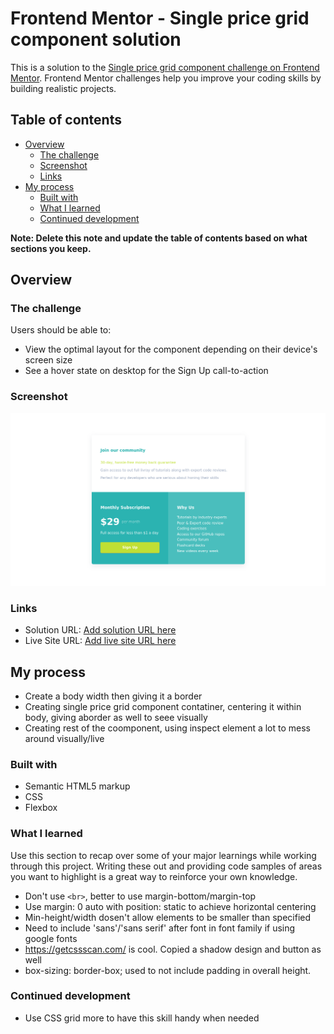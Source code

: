 # Frontend Mentor - Single price grid component solution

This is a solution to the [Single price grid component challenge on Frontend Mentor](https://www.frontendmentor.io/challenges/single-price-grid-component-5ce41129d0ff452fec5abbbc). Frontend Mentor challenges help you improve your coding skills by building realistic projects. 

## Table of contents

- [Overview](#overview)
  - [The challenge](#the-challenge)
  - [Screenshot](#screenshot)
  - [Links](#links)
- [My process](#my-process)
  - [Built with](#built-with)
  - [What I learned](#what-i-learned)
  - [Continued development](#continued-development)  

**Note: Delete this note and update the table of contents based on what sections you keep.**

## Overview

### The challenge

Users should be able to:

- View the optimal layout for the component depending on their device's screen size
- See a hover state on desktop for the Sign Up call-to-action

### Screenshot

![](./images/screenshot.png)

### Links

- Solution URL: [Add solution URL here](https://your-solution-url.com)
- Live Site URL: [Add live site URL here](https://your-live-site-url.com)

## My process

- Create a body width then giving it a border
- Creating single price grid component contatiner, centering it within body, giving  aborder as well to seee visually
- Creating rest of the coomponent, using inspect element a lot to mess around visually/live

### Built with

- Semantic HTML5 markup
- CSS 
- Flexbox

### What I learned

Use this section to recap over some of your major learnings while working through this project. Writing these out and providing code samples of areas you want to highlight is a great way to reinforce your own knowledge.

- Don't use `<br>`, better to use margin-bottom/margin-top
- Use margin: 0 auto with position: static to achieve horizontal centering
- Min-height/width dosen't allow elements to be smaller than specified
- Need to include 'sans'/'sans serif' after font in font family if using google fonts
- https://getcssscan.com/ is cool. Copied a shadow design and button as well
- box-sizing: border-box; used to not include padding in overall height.

### Continued development

- Use CSS grid more to have this skill handy when needed
